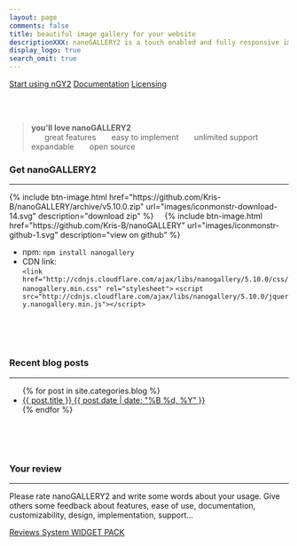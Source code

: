 ```yaml
---
layout: page
comments: false
title: beautiful image gallery for your website
descriptionXXX: nanoGALLERY2 is a touch enabled and fully responsive image gallery with justified, cascading and grid layout.<br>It supports self hosted images and pulling in Flickr, Picasa and Google+ photo albums.
display_logo: true
search_omit: true
---
```


<script>
  $(document).ready(function () {

    jQuery("#nanoGalleryHead").css('visibility','visible').nanoGallery({
      //userID:'34858669@N00',kind:'flickr',
      //blackList:'doors|kampuchea|vietnam|thailand|laos|yunnan',
      
      kind: 'picasa',
      userID:'111186676244625461692',
      blackList:'profil|scrapbook|Forhomepage',
      
      //thumbnailWidth:300, thumbnailHeight:200,
      //thumbnailL1Width:'240C xs100C sm100C', thumbnailL1Height:'160C xs100C sm100C',
      thumbnailL1Width:'240 xs100C sm100C', thumbnailL1Height:'160 xs100C sm100C',
      thumbnailWidth:'auto', thumbnailHeight:'200 xs80 sm150 la250 xl290',
      thumbnailHoverEffect:[{'name':'imageScale150', 'duration':700},{'name':'labelAppear75', 'duration':400},{'name':'descriptionAppear', 'duration':1000}],
      
      //maxWidth:948,
      //thumbnailHoverEffect:'labelSlideUpTop,borderLighter',
      //thumbnailHoverEffect:'borderLighter',
      paginationMaxLinesPerPage:1,
      viewerDisplayLogo:true,
      photoSorting:'random',
      albumSorting:'random',
      imageTransition : 'slide',
      galleryToolbarWidthAligned:false,
      thumbnailLabel:{display:false,align:'center', position:'overImageOnMiddle'},
      thumbnailL1Label:{display:true,align:'center', position:'overImageOnMiddle'},
      touchAnimationL1: true,
      touchAnimation:false,
      i18n:{
        thumbnailImageDescription:'display photo', thumbnailImageDescription_FR:'afficher photo',
        thumbnailAlbumDescription:'display gallery', thumbnailAlbumDescription_FR:'afficher galerie'
      },
      viewerToolbar: { standard:'minimizeButton,pageCounter,playPauseButton,linkOriginalButton,label', autoMinimize:5000 },
      galleryFullpageButton:true,
      supportIE8: false,
      paginationDots: true,
      locationHash:true,
      breadcrumbAutoHideTopLevel:true
    });

  });  
</script>


<nav class="pagination" role="navigation">
<a markdown="0" class="btn" href="{{ site.url }}/quick-start/">Start using nGY2</a>
<a markdown="0" class="btn" href="{{ site.url }}/options/">Documentation</a>
<a markdown="0" class="btnGreen" href="{{ site.url }}/options/">Licensing</a>
</nav>

  
<br><br>

> <nav class="pagination" role="navigation">  
> <b>you'll love nanoGALLERY2</b><br>
> <img src="{{ site.url }}/images/iconmonstr-star-2.svg" width="20" height="00"> great features
> <img src="{{ site.url }}/images/iconmonstr-star-2.svg" width="20" height="00"> easy to implement
> <img src="{{ site.url }}/images/iconmonstr-star-2.svg" width="20" height="00"> unlimited support
> <img src="{{ site.url }}/images/iconmonstr-star-2.svg" width="20" height="00"> expandable
> <img src="{{ site.url }}/images/iconmonstr-star-2.svg" width="20" height="00"> open source
> </nav>



### Get nanoGALLERY2
---

<nav class="pagination" role="navigation">
  {% include btn-image.html href="https://github.com/Kris-B/nanoGALLERY/archive/v5.10.0.zip" url="images/iconmonstr-download-14.svg" description="download zip" %}
  &nbsp;&nbsp;&nbsp;
  {% include btn-image.html href="https://github.com/Kris-B/nanoGALLERY" url="images/iconmonstr-github-1.svg" description="view on github" %}
</nav>

* npm: `npm install nanogallery`  
* CDN link:  
`<link href="http://cdnjs.cloudflare.com/ajax/libs/nanogallery/5.10.0/css/nanogallery.min.css" rel="stylesheet">`
`<script src="http://cdnjs.cloudflare.com/ajax/libs/nanogallery/5.10.0/jquery.nanogallery.min.js"></script>`

<br><br><br> 

### Recent blog posts
---

<ul class="post-list">
{% for post in site.categories.blog %} 
  <!-- <li><article><a href="{{ site.url }}{{ post.url }}">{{ post.title }} <span class="entry-date"><time datetime="{{ post.date | date_to_xmlschema }}">{{ post.date | date: "%B %d, %Y" }}</time></span>{% if post.excerpt %} <span class="excerpt">{{ post.excerpt }}</span>{% endif %}</a></article></li> -->
  <li><article><a href="{{ site.url }}{{ post.url }}">{{ post.title }} <span class="entry-date"><time datetime="{{ post.date | date_to_xmlschema }}">{{ post.date | date: "%B %d, %Y" }}</time></span></a></article></li>
{% endfor %}
</ul>
  
<br><br><br>

### Your review
---
Please rate nanoGALLERY2  and write some words about your usage. Give others some feedback about features, ease of use, documentation, customizability, design, implementation, support...

<div id="wpac-review"></div>
<script type="text/javascript">
wpac_init = window.wpac_init || [];
wpac_init.push({widget: 'Review', id: 223});
(function() {
    if ('WIDGETPACK_LOADED' in window) return;
    WIDGETPACK_LOADED = true;
    var mc = document.createElement('script');
    mc.type = 'text/javascript';
    mc.async = true;
    mc.src = 'https://app.widgetpack.com/widget.js';
    var s = document.getElementsByTagName('script')[0]; s.parentNode.insertBefore(mc, s.nextSibling);
})();
</script>
<a href="https://widgetpack.com" class="wpac-cr">Reviews System WIDGET PACK</a>

